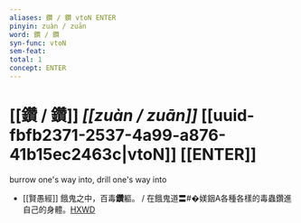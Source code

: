 ```yaml
---
aliases: 鑽 / 鑽 vtoN ENTER
pinyin: zuàn / zuān
word: 鑽 / 鑽
syn-func: vtoN
sem-feat: 
total: 1
concept: ENTER 
---
```

# [[鑽 / 鑽]] *[[zuàn / zuān]]*  [[uuid-fbfb2371-2537-4a99-a876-41b15ec2463c|vtoN]] [[ENTER]]
burrow one's way into, drill one's way into
 - [[賢愚經]] 餓鬼之中，百毒**鑽**軀。 / 在餓鬼道〓#�媄銦A各種各樣的毒蟲鑽進自己的身體。[HXWD](https://hxwd.org/textview.html?location=KR6b0059_T_001-0351a.33)